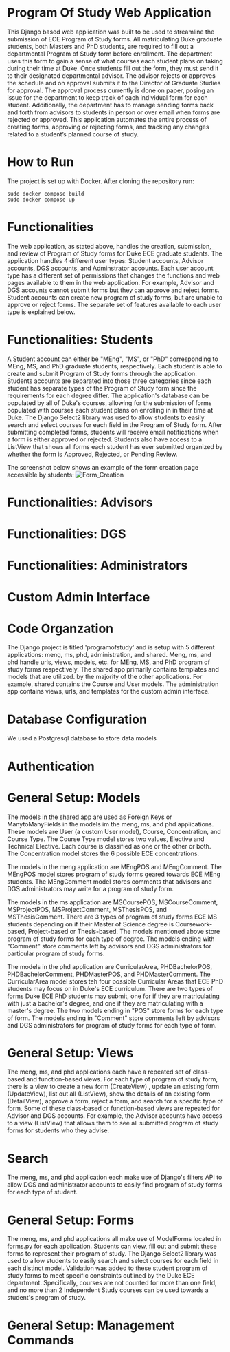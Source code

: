 # Program Of Study Web Application
This Django based web application was built to be used to streamline the submission of ECE Program of Study forms. All matriculating Duke graduate students, both Masters and PhD students, are required to fill out a departmental Program of Study form before enrollment. The department uses this form to gain a sense of what courses each student plans on taking during their time at Duke. Once students fill out the form, they must send it to their designated departmental advisor. The advisor rejects or approves the schedule and on approval submits it to the Director of Graduate Studies for approval. The approval process currently is done on paper, posing an issue for the department to keep track of each individual form for each student. Additionally, the department has to manage sending forms back and forth from advisors to students in person or over email when forms are rejected or approved. This application automates the entire process of creating forms, approving or rejecting forms, and tracking any changes related to a student’s planned course of study.
# How to Run
The project is set up with Docker. After cloning the repository run:

```
sudo docker compose build
sudo docker compose up
```
# Functionalities
The web application, as stated above, handles the creation, submission, and 
review of Program of Study forms for Duke ECE graduate students. 
The application handles 4 different user types: Student accounts, Advisor accounts, DGS accounts, 
and Adminstrator accounts. Each user account 
type has a different set of permissions that changes the functions and web pages available to them 
in the web application. For example, Advisor and DGS accounts cannot submit forms but they can 
approve and reject forms. Student accounts can create new program of study forms, but are unable 
to approve or reject forms. The separate set of features available to each user type is explained below.
# Functionalities: Students
A Student account can  either be "MEng", "MS", or "PhD" corresponding to MEng, MS, and PhD graduate students, respectively.
Each student is able to create and submit Program of Study forms through the application. Students accounts are separated into
those three categories since each student has separate types of the Program of Study form since the requirements for each degree differ.
The application's database can be populated by all of Duke's courses, allowing for the submission of forms populated
with courses each student plans on enrolling in in their time at Duke. The Django Select2 
library was used to allow students to easily search and select courses for each field in the Program of Study form.
After submitting completed forms, students will receive email notifications when a form is either approved or rejected. 
Students also have access to a ListView that shows all forms each student has ever submitted organized by whether the form 
is Approved, Rejected, or Pending Review.


The screenshot below shows an example of the form creation page accessible by students:
![Form_Creation](/uploads/e41eb9390c19138ebcfea37f2930c349/Form_Creation.png) 

# Functionalities: Advisors

# Functionalities: DGS

# Functionalities: Administrators

# Custom Admin Interface

# Code Organzation
The Django project is titled 'programofstudy' and is setup with 5 different applications: meng, ms, phd, 
administration, and shared. Meng, ms, and phd handle urls, views, models, etc. for MEng, MS, and PhD program of 
study forms respectively. The shared app primarily contains templates and models that are utilized. by the majority 
of the other applications. For example, shared contains the Course and User models. The administration app contains 
views, urls, and templates for the custom admin interface.

# Database Configuration
We used a Postgresql database to store data models

# Authentication

# General Setup: Models
The models in the shared app are used as Foreign Keys or ManytoManyFields in the models im the meng, ms, and phd applications. 
These models are User (a custom User model), Course, Concentration, and Course Type. The Course Type model stores two values, 
Elective and Technical Elective. Each course is classified as one or the other or both. The Concentration model stores the 6 
possible ECE concentrations.

The models in the meng application are MEngPOS and MEngComment. The MEngPOS model stores program of study forms geared 
towards ECE MEng students. The MEngComment model stores comments that advisors and DGS administrators may write for a 
program of study form.

The models in the ms application are MSCoursePOS, MSCourseComment, MSProjectPOS, MSProjectComment, MSThesisPOS, and 
MSThesisComment. There are 3 types of program of study forms ECE MS students depending on if their Master of Science 
degree is Coursework-based, Project-based or Thesis-based. The models mentioned above store program of study forms 
for each type of degree. The models ending with "Comment" store comments left by advisors and DGS administrators 
for particular program of study forms.

The models in the phd application are CurricularArea, PHDBachelorPOS, PHDBachelorComment, PHDMasterPOS, and 
PHDMasterComment. The CurricularArea model stores teh four possible Curricular Areas that ECE PhD students may 
focus on in Duke's ECE curriculum. There are two types of forms Duke ECE PhD students may submit, one for if 
they are matriculating with just a bachelor's degree, and one if they are matriculating with a master's degree. 
The two models ending in "POS" store forms for each type of form. The models ending in "Comment" store comments 
left by advisors and DGS administrators for program of study forms for each type of form.


# General Setup: Views
The meng, ms, and phd applications each have a repeated set of class-based and function-based views. 
For each type of program of study form, there is a view to create a new form (CreateView) , update an 
existing form (UpdateView), list out all (ListView), show the details of an existing form (DetailView), 
approve a form, reject a form, and search for a specific type of form. Some of these class-based or 
function-based views are repeated for Advisor and DGS accounts. For example, the Advisor accounts have 
access to a view (ListView) that allows them to see all submitted program of study forms for students who they advise.

# Search
The meng, ms, and phd application each make use of Django's filters API to allow DGS and administrator 
accounts to easily find program of study forms for each type of student.

# General Setup: Forms
The meng, ms, and phd applications all make use of ModelForms located in forms.py for each application. 
Students can view, fill out and submit these forms to represent their program of study. The Django Select2 
library was used to allow students to easily search and select courses for each field in each distinct model. 
Validation was added to these student program of study forms to meet specific constraints outlined by the 
Duke ECE department. Specifically, courses are not counted for more than one field, and  no more than 2 
Independent Study courses can be used towards a student's program of study.
# General Setup: Management Commands

